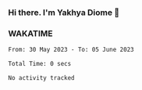 ### Hi there. I'm Yakhya Diome 👋

### WAKATIME
<!--START_SECTION:waka-->

```txt
From: 30 May 2023 - To: 05 June 2023

Total Time: 0 secs

No activity tracked
```

<!--END_SECTION:waka-->
